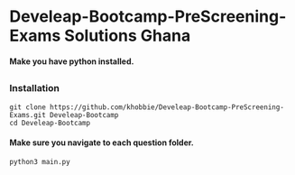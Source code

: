 # Develeap-Bootcamp-PreScreening-Exams Solutions Ghana


#### Make you have python installed.

##

### Installation

    git clone https://github.com/khobbie/Develeap-Bootcamp-PreScreening-Exams.git Develeap-Bootcamp
    cd Develeap-Bootcamp

#### Make sure you navigate to each question folder.
    python3 main.py